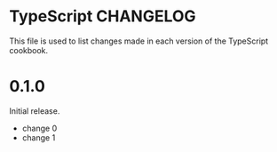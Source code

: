 # TypeScript CHANGELOG

This file is used to list changes made in each version of the TypeScript cookbook.

# 0.1.0

Initial release.

- change 0
- change 1

